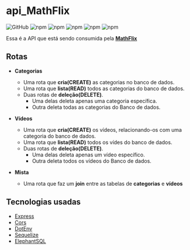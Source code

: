 # api_MathFlix

![GitHub](https://img.shields.io/github/license/MSpilari/api_MathFlix)
![npm](https://img.shields.io/npm/v/express?label=express)
![npm](https://img.shields.io/npm/v/cors?label=cors)
![npm](https://img.shields.io/npm/v/dotenv?label=dotenv)
![npm](https://img.shields.io/npm/v/sequelize?label=Sequelize)
![npm](https://img.shields.io/npm/v/pg?label=pg)

Essa é a API que está sendo consumida pela [**MathFlix**](https://math-flix.vercel.app/)

## Rotas

- **Categorias**
  - Uma rota que **cria(CREATE)** as categorias no banco de dados.
  - Uma rota que **lista(READ)** todos as categorias do banco de dados.
  - Duas rotas de **deleção(DELETE)**.
    - Uma delas deleta apenas uma categoria específica.
    - Outra deleta todas as categorias do Banco de dados.

- **Vídeos**
  - Uma rota que **cria(CREATE)** os vídeos, relacionando-os com uma categoria do banco de dados.
  - Uma rota que **lista(READ)** todos os vídes do banco de dados.
  - Duas rotas de **deleção(DELETE)**.
    - Uma delas deleta apenas um vídeo específico.
    - Outra deleta todos os vídeos do Banco de dados.

- **Mista**
  - Uma rota que faz um **join** entre as tabelas de **categorias** e **vídeos**

## Tecnologias usadas

- [Express](http://expressjs.com/)
- [Cors](https://www.npmjs.com/package/cors)
- [DotEnv](https://www.npmjs.com/package/dotenv)
- [Sequelize](https://sequelize.org/master/)
- [ElephantSQL](https://www.elephantsql.com/)
